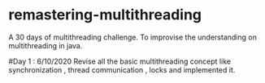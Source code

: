 # remastering-multithreading
A 30 days of multithreading challenge. To improvise the understanding on multithreading in java.

#Day 1 : 6/10/2020
Revise all the basic multithreading concept like synchronization , thread communication , locks and implemented it.
